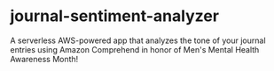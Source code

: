 # journal-sentiment-analyzer
A serverless AWS-powered app that analyzes the tone of your journal entries using Amazon Comprehend in honor of Men's Mental Health Awareness Month!
